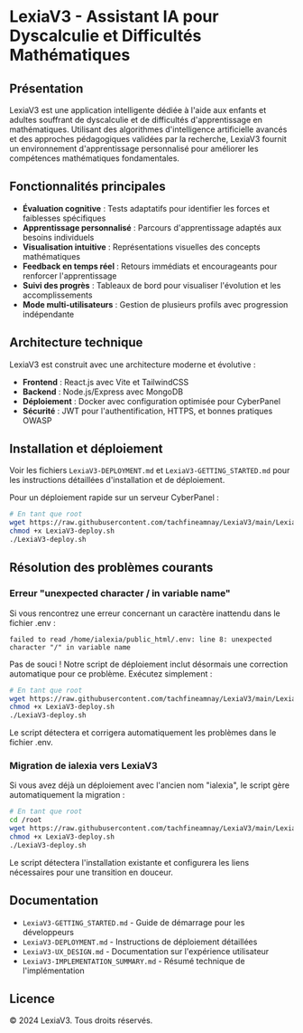 # LexiaV3 - Assistant IA pour Dyscalculie et Difficultés Mathématiques

## Présentation

LexiaV3 est une application intelligente dédiée à l'aide aux enfants et adultes souffrant de dyscalculie et de difficultés d'apprentissage en mathématiques. Utilisant des algorithmes d'intelligence artificielle avancés et des approches pédagogiques validées par la recherche, LexiaV3 fournit un environnement d'apprentissage personnalisé pour améliorer les compétences mathématiques fondamentales.

## Fonctionnalités principales

- **Évaluation cognitive** : Tests adaptatifs pour identifier les forces et faiblesses spécifiques
- **Apprentissage personnalisé** : Parcours d'apprentissage adaptés aux besoins individuels
- **Visualisation intuitive** : Représentations visuelles des concepts mathématiques
- **Feedback en temps réel** : Retours immédiats et encourageants pour renforcer l'apprentissage
- **Suivi des progrès** : Tableaux de bord pour visualiser l'évolution et les accomplissements
- **Mode multi-utilisateurs** : Gestion de plusieurs profils avec progression indépendante

## Architecture technique

LexiaV3 est construit avec une architecture moderne et évolutive :

- **Frontend** : React.js avec Vite et TailwindCSS
- **Backend** : Node.js/Express avec MongoDB
- **Déploiement** : Docker avec configuration optimisée pour CyberPanel
- **Sécurité** : JWT pour l'authentification, HTTPS, et bonnes pratiques OWASP

## Installation et déploiement

Voir les fichiers `LexiaV3-DEPLOYMENT.md` et `LexiaV3-GETTING_STARTED.md` pour les instructions détaillées d'installation et de déploiement.

Pour un déploiement rapide sur un serveur CyberPanel :

```bash
# En tant que root
wget https://raw.githubusercontent.com/tachfineamnay/LexiaV3/main/LexiaV3-deploy.sh
chmod +x LexiaV3-deploy.sh
./LexiaV3-deploy.sh
```

## Résolution des problèmes courants

### Erreur "unexpected character / in variable name"

Si vous rencontrez une erreur concernant un caractère inattendu dans le fichier .env :

```
failed to read /home/ialexia/public_html/.env: line 8: unexpected character "/" in variable name
```

Pas de souci ! Notre script de déploiement inclut désormais une correction automatique pour ce problème.
Exécutez simplement :

```bash
# En tant que root
wget https://raw.githubusercontent.com/tachfineamnay/LexiaV3/main/LexiaV3-deploy.sh
chmod +x LexiaV3-deploy.sh
./LexiaV3-deploy.sh
```

Le script détectera et corrigera automatiquement les problèmes dans le fichier .env.

### Migration de ialexia vers LexiaV3

Si vous avez déjà un déploiement avec l'ancien nom "ialexia", le script gère automatiquement la migration :

```bash
# En tant que root
cd /root
wget https://raw.githubusercontent.com/tachfineamnay/LexiaV3/main/LexiaV3-deploy.sh
chmod +x LexiaV3-deploy.sh
./LexiaV3-deploy.sh
```

Le script détectera l'installation existante et configurera les liens nécessaires pour une transition en douceur.

## Documentation

- `LexiaV3-GETTING_STARTED.md` - Guide de démarrage pour les développeurs
- `LexiaV3-DEPLOYMENT.md` - Instructions de déploiement détaillées
- `LexiaV3-UX_DESIGN.md` - Documentation sur l'expérience utilisateur
- `LexiaV3-IMPLEMENTATION_SUMMARY.md` - Résumé technique de l'implémentation

## Licence

© 2024 LexiaV3. Tous droits réservés. 